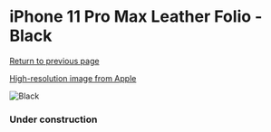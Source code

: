 # iPhone 11 Pro Max Leather Folio - Black

[Return to previous page](/iphone_11)

[High-resolution image from Apple](https://store.storeimages.cdn-apple.com/8756/as-images.apple.com/is/MX082?wid=4500&hei=4500&fmt=png)

<div style="width: 384px"><img src="/everysource/MX082.png" alt="Black"></div>

### Under construction
